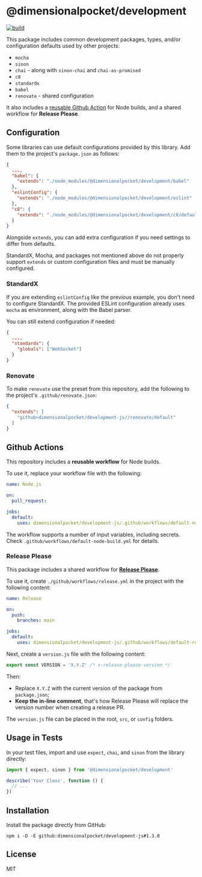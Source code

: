 # @dimensionalpocket/development

[![build](https://github.com/dimensionalpocket/development-js/actions/workflows/node.js.yml/badge.svg)](https://github.com/dimensionalpocket/development-js/actions/workflows/node.js.yml)

This package includes common development packages, types, and/or configuration defaults used by other projects:

* `mocha`
* `sinon`
* `chai` - along with `sinon-chai` and `chai-as-promised`
* `c8`
* `standardx`
* `babel`
* `renovate` - shared configuration

It also includes a [reusable Github Action](#github-actions) for Node builds, and a shared workflow for **Release Please**.

## Configuration

Some libraries can use default configurations provided by this library. Add them to the project's `package.json` as follows:

```json
{
  ...,
  "babel": {
    "extends": "./node_modules/@dimensionalpocket/development/babel"
  },
  "eslintConfig": {
    "extends": "./node_modules/@dimensionalpocket/development/eslint"
  },
  "c8": {
    "extends": "./node_modules/@dimensionalpocket/development/c8/default.json"
  }
}
```

Alongside `extends`, you can add extra configuration if you need settings to differ from defaults.

StandardX, Mocha, and packages not mentioned above do not properly support `extends` or custom configuration files and must be manually configured.

### StandardX

If you are extending `eslintConfig` like the previous example, you don't need to configure StandardX. The provided ESLint configuration already uses `mocha` as environment, along with the Babel parser.

You can still extend configuration if needed:

```json
{
  ...,
  "standardx": {
    "globals": ["WebSocket"]
  }
}
```

### Renovate

To make `renovate` use the preset from this repository, add the following to the project's `.github/renovate.json`:

```json
{
  "extends": [
    "github>dimensionalpocket/development-js//renovate/default"
  ]
}
```

## Github Actions

This repository includes a **reusable workflow** for Node builds.

To use it, replace your workflow file with the following:

<!-- x-release-please-start-version -->
```yaml
name: Node.js

on:
  pull_request:

jobs:
  default:
    uses: dimensionalpocket/development-js/.github/workflows/default-node-build.yml@1.3.0
```
<!-- x-release-please-end -->

The workflow supports a number of input variables, including secrets. Check `.github/workflows/default-node-build.yml` for details.

### Release Please

This package includes a shared workflow for [**Release Please**](https://github.com/googleapis/release-please).

To use it, create `./github/workflows/release.yml` in the project with the following content:

<!-- x-release-please-start-version -->
```yaml
name: Release

on:
  push:
    branches: main

jobs:
  default:
    uses: dimensionalpocket/development-js/.github/workflows/default-release.yml@1.3.0
```
<!-- x-release-please-end -->

Next, create a `version.js` file with the following content:

```js
export const VERSION = 'X.Y.Z' /* x-release-please-version */
```

Then:

- Replace `X.Y.Z` with the current version of the package from `package.json`;
- **Keep the in-line comment**, that's how Release Please will replace the version number when creating a release PR.

The `version.js` file can be placed in the root, `src`, or `config` folders.

## Usage in Tests

In your test files, import and use `expect`, `chai`, and `sinon` from the library directly:

```javascript
import { expect, sinon } from '@dimensionalpocket/development'

describe('Your Class', function () {
  // ...
})
```

## Installation

Install the package directly from GitHub:

<!-- x-release-please-start-version -->
```shell
npm i -D -E github:dimensionalpocket/development-js#1.3.0
```
<!-- x-release-please-end -->

## License

MIT
